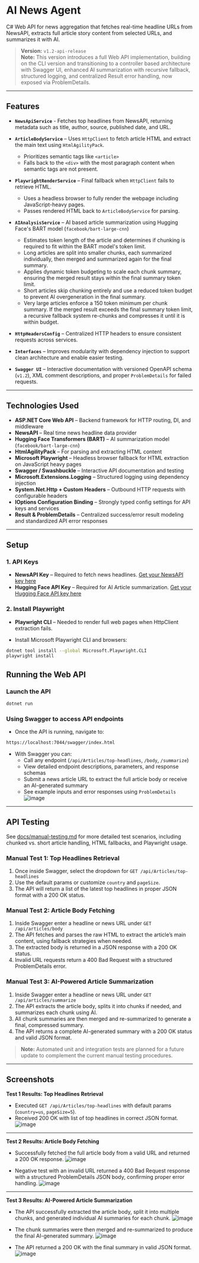 # AI News Agent

C# Web API for news aggregation that fetches real-time headline URLs from NewsAPI, extracts full article story content from selected URLs, and summarizes it with AI.

> **Version:** `v1.2-api-release`  
> **Note:** This version introduces a full Web API implementation, building on the CLI version and transitioning to a controller based architecture with Swagger UI, enhanced AI summarization with recursive fallback, structured logging, and centralized Result<T> error handling, now exposed via ProblemDetails.

---

## Features
 
- **`NewsApiService`** - Fetches top headlines from NewsAPI, returning metadata such as title, author, source, published date, and URL.

- **`ArticleBodyService`** – Uses `HttpClient` to fetch article HTML and extract the main text using `HtmlAgilityPack`. 
  - Prioritizes semantic tags like `<article>`
  - Falls back to the `<div>` with the most paragraph content when semantic tags are not present.

- **`PlaywrightRenderService`** – Final fallback when `HttpClient` fails to retrieve HTML.
  - Uses a headless browser to fully render the webpage including JavaScript-heavy pages.
  - Passes rendered HTML back to `ArticleBodyService` for parsing.

- **`AIAnalysisService`** – AI based article summarization using Hugging Face's BART model (`facebook/bart-large-cnn`)
  - Estimates token length of the article and determines if chunking is required to fit within the BART model's token limit.
  - Long articles are split into smaller chunks, each summarized individually, then merged and summarized again for the final summary.
  - Applies dynamic token budgeting to scale each chunk summary, ensuring the merged result stays within the final summary token limit.
  - Short articles skip chunking entirely and use a reduced token budget to prevent AI overgeneration in the final summary.
  - Very large articles enforce a 150 token minimum per chunk summary. If the merged result exceeds the final summary token limit, a recursive fallback system re-chunks and compresses it until it is within budget.
  
- **`HttpHeadersConfig`** – Centralized HTTP headers to ensure consistent requests across services.

- **`Interfaces`** – Improves modularity with dependency injection to support clean architecture and enable easier testing.

- **`Swagger UI`** – Interactive documentation with versioned OpenAPI schema (`v1.2`), XML comment descriptions, and proper `ProblemDetails` for failed requests.

---

## Technologies Used

- **ASP.NET Core Web API** – Backend framework for HTTP routing, DI, and middleware
- **NewsAPI** – Real time news headline data provider
- **Hugging Face Transformers (BART)** – AI summarization model (`facebook/bart-large-cnn`)
- **HtmlAgilityPack** – For parsing and extracting HTML content
- **Microsoft Playwright** – Headless browser fallback for HTML extraction on JavaScript heavy pages
- **Swagger / Swashbuckle** – Interactive API documentation and testing
- **Microsoft.Extensions.Logging** –  Structured logging using dependency injection
- **System.Net.Http + Custom Headers** – Outbound HTTP requests with configurable headers
- **IOptions<T> Configuration Binding** – Strongly typed config settings for API keys and services
- **Result<T> & ProblemDetails** – Centralized success/error result modeling and standardized API error responses

---

## Setup

### 1. API Keys

- **NewsAPI Key** – Required to fetch news headlines. [Get your NewsAPI key here](https://newsapi.org/)
- **Hugging Face API Key** – Required for AI Article summarization. [Get your Hugging Face API key here](https://huggingface.co/)

### 2. Install Playwright

- **Playwright CLI** – Needed to render full web pages when HttpClient extraction fails.

- Install Microsoft Playwright CLI and browsers:

```bash
dotnet tool install --global Microsoft.Playwright.CLI
playwright install
```

## Running the Web API

### Launch the API

```bash
dotnet run
```

### Using Swagger to access API endpoints

- Once the API is running, navigate to:

```bash
https://localhost:7044/swagger/index.html
```

- With Swagger you can:
  - Call any endpoint (`/api/Articles/top-headlines`, `/body`, `/summarize`)
  - View detailed endpoint descriptions, parameters, and response schemas
  - Submit a news article URL to extract the full article body or receive an AI-generated summary
  - See example inputs and error responses using `ProblemDetails`
![image](https://github.com/user-attachments/assets/513a7018-af0e-4357-9f8b-bcd34fc81846)

---

## **API Testing**
See [docs/manual-testing.md](docs/manual-testing.md) for more detailed test scenarios, including chunked vs. short article handling, HTML fallbacks, and Playwright usage.

### **Manual Test 1: Top Headlines Retrieval**
1. Once inside Swagger, select the dropdown for `GET /api/Articles/top-headlines`
2. Use the default params or customize `country` and `pageSize`.
3. The API will return a list of the latest top headlines in proper JSON format with a 200 OK status.

### **Manual Test 2: Article Body Fetching** 
1. Inside Swagger enter a headline or news URL under `GET /api/articles/body`
2. The API fetches and parses the raw HTML to extract the article’s main content, using fallback strategies when needed.
3. The extracted body is returned in a JSON response with a 200 OK status. 
4. Invalid URL requests return a 400 Bad Request with a structured ProblemDetails error.

### **Manual Test 3: AI-Powered Article Summarization**
1. Inside Swagger enter a headline or news URL under `GET /api/articles/summarize`
2. The API extracts the article body, splits it into chunks if needed, and summarizes each chunk using AI.
3. All chunk summaries are then merged and re-summarized to generate a final, compressed summary.
4. The API returns a complete AI-generated summary with a 200 OK status and valid JSON format.


> **Note:** Automated unit and integration tests are planned for a future update to complement the current manual testing procedures.

---

## **Screenshots**
**Test 1 Results: Top Headlines Retrieval**
  - Executed `GET /api/Articles/top-headlines` with default params (`country=us`, `pageSize=5`).
  - Received 200 OK with list of top headlines in correct JSON format.
![image](https://github.com/user-attachments/assets/d2dae5f7-d612-4637-a5ad-9ff8513575b0)

---

**Test 2 Results: Article Body Fetching** 
  - Successfully fetched the full article body from a valid URL and returned a 200 OK response.
![image](https://github.com/user-attachments/assets/d994a868-9873-4869-bbbc-0ffe625a914d)

  - Negative test with an invalid URL returned a 400 Bad Request response with a structured ProblemDetails JSON body, confirming proper error handling.
![image](https://github.com/user-attachments/assets/40ffa355-217e-4cc7-9689-fe84f3fd640e)

---

**Test 3 Results: AI-Powered Article Summarization** 
  - The API successfully extracted the article body, split it into multiple chunks, and generated individual AI summaries for each chunk.
![image](https://github.com/user-attachments/assets/8c63f345-54b8-4f73-9dac-0f504b483ab0)

  - The chunk summaries were then merged and re-summarized to produce the final AI-generated summary.
![image](https://github.com/user-attachments/assets/1969f537-523b-4f5b-bfbe-3879f9d91321)

  - The API returned a 200 OK with the final summary in valid JSON format.
![image](https://github.com/user-attachments/assets/18195feb-fcbb-4233-8c48-ccb6f36b1af6)




